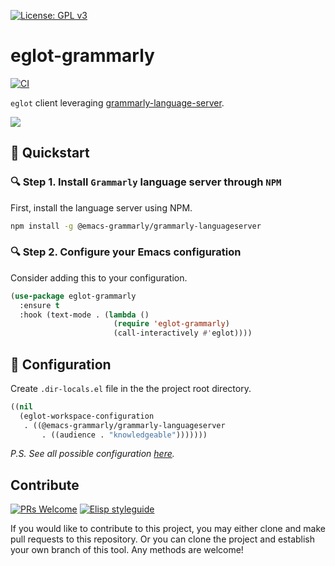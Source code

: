 [![License: GPL v3](https://img.shields.io/badge/License-GPL%20v3-blue.svg)](https://www.gnu.org/licenses/gpl-3.0)

# eglot-grammarly

[![CI](https://github.com/emacs-grammarly/eglot-grammarly/actions/workflows/test.yml/badge.svg)](https://github.com/emacs-grammarly/eglot-grammarly/actions/workflows/test.yml)

`eglot` client leveraging [grammarly-language-server](https://github.com/znck/grammarly).

![](./etc/screenshot.png)

## :floppy_disk: Quickstart

### :mag: Step 1. Install `Grammarly` language server through `NPM`

First, install the language server using NPM.

```sh
npm install -g @emacs-grammarly/grammarly-languageserver
```

### :mag: Step 2. Configure your Emacs configuration

Consider adding this to your configuration.

```el
(use-package eglot-grammarly
  :ensure t
  :hook (text-mode . (lambda ()
                       (require 'eglot-grammarly)
                       (call-interactively #'eglot))))
```

## :wrench: Configuration

Create `.dir-locals.el` file in the the project root directory.

```el
((nil
  (eglot-workspace-configuration
   . ((@emacs-grammarly/grammarly-languageserver
       . ((audience . "knowledgeable")))))))
```

*P.S. See all possible configuration [here](https://github.com/znck/grammarly#extension-settings).*

## Contribute

[![PRs Welcome](https://img.shields.io/badge/PRs-welcome-brightgreen.svg)](http://makeapullrequest.com)
[![Elisp styleguide](https://img.shields.io/badge/elisp-style%20guide-purple)](https://github.com/bbatsov/emacs-lisp-style-guide)

If you would like to contribute to this project, you may either
clone and make pull requests to this repository. Or you can
clone the project and establish your own branch of this tool.
Any methods are welcome!
